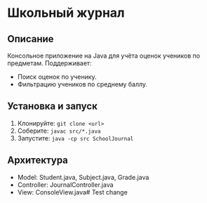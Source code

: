 # Школьный журнал

## Описание
Консольное приложение на Java для учёта оценок учеников по предметам. Поддерживает:
- Поиск оценок по ученику.
- Фильтрацию учеников по среднему баллу.

## Установка и запуск
1. Клонируйте: `git clone <url>`
2. Соберите: `javac src/*.java`
3. Запустите: `java -cp src SchoolJournal`

## Архитектура
- Model: Student.java, Subject.java, Grade.java
- Controller: JournalController.java
- View: ConsoleView.java# Test change
